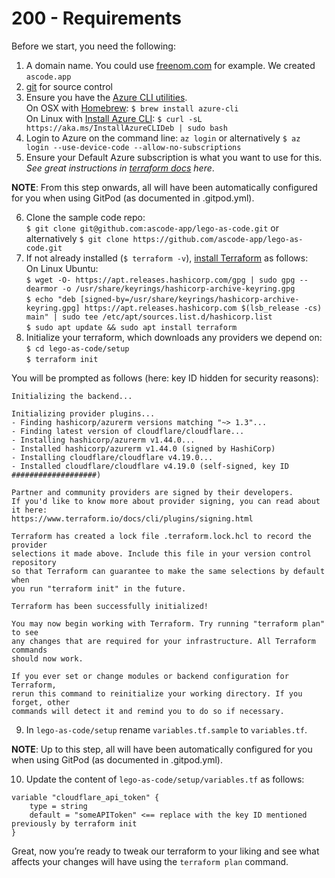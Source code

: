 # 200 - Requirements

Before we start, you need the following:

1. A domain name. You could use [freenom.com](http://freenom.com/) for example. We created ```ascode.app```
2. [git](https://git-scm.com/) for source control
3. Ensure you have the [Azure CLI utilities](https://github.com/Azure/azure-cli).<br/> 
On OSX with [Homebrew](https://brew.sh/): ```$ brew install azure-cli```<br/>
On Linux with [Install Azure CLI](https://learn.microsoft.com/en-us/cli/azure/install-azure-cli-linux?pivots=apt): ```$ curl -sL https://aka.ms/InstallAzureCLIDeb | sudo bash```
4. Login to Azure on the command line: ```az login``` or alternatively ```$ az login --use-device-code --allow-no-subscriptions```
5. Ensure your Default Azure subscription is what you want to use for this. *See great instructions in [terraform docs](https://www.terraform.io/docs/providers/azurerm/authenticating_via_azure_cli.html) here*.

**NOTE**: From this step onwards, all will have been automatically configured for you when using GitPod (as documented in .gitpod.yml).

6. Clone the sample code repo: <br/>
```$ git clone git@github.com:ascode-app/lego-as-code.git``` or alternatively ```$ git clone https://github.com/ascode-app/lego-as-code.git```
7. If not already installed (```$ terraform -v```), [install Terraform](https://developer.hashicorp.com/terraform/install) as follows: <br/>On Linux Ubuntu: <br/>```$ wget -O- https://apt.releases.hashicorp.com/gpg | sudo gpg --dearmor -o /usr/share/keyrings/hashicorp-archive-keyring.gpg```<br/>
```$ echo "deb [signed-by=/usr/share/keyrings/hashicorp-archive-keyring.gpg] https://apt.releases.hashicorp.com $(lsb_release -cs) main" | sudo tee /etc/apt/sources.list.d/hashicorp.list```<br/>
```$ sudo apt update && sudo apt install terraform```
8. Initialize your terraform, which downloads any providers we depend on: ```$ cd lego-as-code/setup```<br/>```$ terraform init```

You will be prompted as follows (here: key ID hidden for security reasons):

```
Initializing the backend...

Initializing provider plugins...
- Finding hashicorp/azurerm versions matching "~> 1.3"...
- Finding latest version of cloudflare/cloudflare...
- Installing hashicorp/azurerm v1.44.0...
- Installed hashicorp/azurerm v1.44.0 (signed by HashiCorp)
- Installing cloudflare/cloudflare v4.19.0...
- Installed cloudflare/cloudflare v4.19.0 (self-signed, key ID ###################)

Partner and community providers are signed by their developers.
If you'd like to know more about provider signing, you can read about it here:
https://www.terraform.io/docs/cli/plugins/signing.html

Terraform has created a lock file .terraform.lock.hcl to record the provider
selections it made above. Include this file in your version control repository
so that Terraform can guarantee to make the same selections by default when
you run "terraform init" in the future.

Terraform has been successfully initialized!

You may now begin working with Terraform. Try running "terraform plan" to see
any changes that are required for your infrastructure. All Terraform commands
should now work.

If you ever set or change modules or backend configuration for Terraform,
rerun this command to reinitialize your working directory. If you forget, other
commands will detect it and remind you to do so if necessary.
```

9. In ```lego-as-code/setup``` rename ```variables.tf.sample``` to ```variables.tf```.

**NOTE**: Up to this step, all will have been automatically configured for you when using GitPod (as documented in .gitpod.yml).

10. Update the content of ```lego-as-code/setup/variables.tf``` as follows: <br/>

```
variable "cloudflare_api_token" {
    type = string
    default = "someAPIToken" <== replace with the key ID mentioned previously by terraform init
}
```

Great, now you’re ready to tweak our terraform to your liking and see what affects your changes will have using the ```terraform plan``` command.

